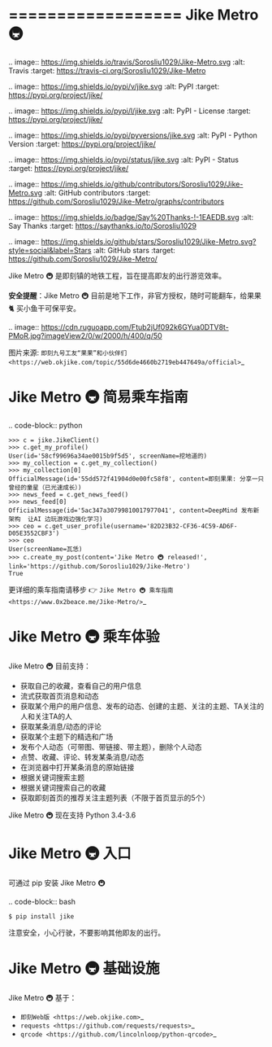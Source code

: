 ==================
Jike Metro 🚇
==================

.. image:: https://img.shields.io/travis/Sorosliu1029/Jike-Metro.svg
    :alt: Travis
    :target: https://travis-ci.org/Sorosliu1029/Jike-Metro

.. image:: https://img.shields.io/pypi/v/jike.svg
    :alt: PyPI
    :target: https://pypi.org/project/jike/

.. image:: https://img.shields.io/pypi/l/jike.svg
    :alt: PyPI - License
    :target: https://pypi.org/project/jike/

.. image:: https://img.shields.io/pypi/pyversions/jike.svg
    :alt: PyPI - Python Version
    :target: https://pypi.org/project/jike/

.. image:: https://img.shields.io/pypi/status/jike.svg
    :alt: PyPI - Status
    :target: https://pypi.org/project/jike/

.. image:: https://img.shields.io/github/contributors/Sorosliu1029/Jike-Metro.svg
    :alt: GitHub contributors
    :target: https://github.com/Sorosliu1029/Jike-Metro/graphs/contributors

.. image:: https://img.shields.io/badge/Say%20Thanks-!-1EAEDB.svg
    :alt: Say Thanks
    :target: https://saythanks.io/to/Sorosliu1029

.. image:: https://img.shields.io/github/stars/Sorosliu1029/Jike-Metro.svg?style=social&label=Stars
    :alt: GitHub stars
    :target: https://github.com/Sorosliu1029/Jike-Metro/

Jike Metro 🚇 是即刻镇的地铁工程，旨在提高即友的出行游览效率。

**安全提醒**：Jike Metro 🚇 目前是地下工作，非官方授权，随时可能翻车，给果果 🐈 买小鱼干可保平安。

.. image:: https://cdn.ruguoapp.com/Ftub2jUf092k6GYua0DTV8t-PMoR.jpg?imageView2/0/w/2000/h/400/q/50

图片来源: `即刻九号工友“果果”和小伙伴们 <https://web.okjike.com/topic/55d6de4660b2719eb447649a/official>`_

Jike Metro 🚇 简易乘车指南
==========================

.. code-block:: python

    >>> c = jike.JikeClient()
    >>> c.get_my_profile()
    User(id='58cf99696a34ae0015b9f5d5', screenName=挖地道的)
    >>> my_collection = c.get_my_collection()
    >>> my_collection[0]
    OfficialMessage(id='55dd572f41904d0e00fc58f8', content=即刻果果: 分享一只曾经的童星（已光速成长）)
    >>> news_feed = c.get_news_feed()
    >>> news_feed[0]
    OfficialMessage(id='5ac347a30799810017977041', content=DeepMind 发布新架构  让AI 边玩游戏边强化学习)
    >>> ceo = c.get_user_profile(username='82D23B32-CF36-4C59-AD6F-D05E3552CBF3')
    >>> ceo
    User(screenName=瓦恁)
    >>> c.create_my_post(content='Jike Metro 🚇 released!', link='https://github.com/Sorosliu1029/Jike-Metro')
    True

更详细的乘车指南请移步 👉 `Jike Metro 🚇 乘车指南 <https://www.0x2beace.me/Jike-Metro/>`_

Jike Metro 🚇 乘车体验
======================

Jike Metro 🚇 目前支持：

- 获取自己的收藏，查看自己的用户信息
- 流式获取首页消息和动态
- 获取某个用户的用户信息、发布的动态、创建的主题、关注的主题、TA关注的人和关注TA的人
- 获取某条消息/动态的评论
- 获取某个主题下的精选和广场
- 发布个人动态（可带图、带链接、带主题），删除个人动态
- 点赞、收藏、评论、转发某条消息/动态
- 在浏览器中打开某条消息的原始链接
- 根据关键词搜索主题
- 根据关键词搜索自己的收藏
- 获取即刻首页的推荐关注主题列表（不限于首页显示的5个）

Jike Metro 🚇 现在支持 Python 3.4-3.6

Jike Metro 🚇 入口
==================

可通过 pip 安装 Jike Metro 🚇

.. code-block:: bash

    $ pip install jike

注意安全，小心行驶，不要影响其他即友的出行。

Jike Metro 🚇 基础设施
======================

Jike Metro 🚇 基于：

- `即刻Web版 <https://web.okjike.com>`_
- `requests <https://github.com/requests/requests>`_
- `qrcode <https://github.com/lincolnloop/python-qrcode>`_

